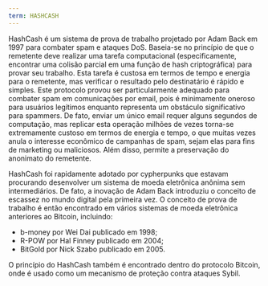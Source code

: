 ```yaml
---
term: HASHCASH
---
```


HashCash é um sistema de prova de trabalho projetado por Adam Back em 1997 para combater spam e ataques DoS. Baseia-se no princípio de que o remetente deve realizar uma tarefa computacional (especificamente, encontrar uma colisão parcial em uma função de hash criptográfica) para provar seu trabalho. Esta tarefa é custosa em termos de tempo e energia para o remetente, mas verificar o resultado pelo destinatário é rápido e simples. Este protocolo provou ser particularmente adequado para combater spam em comunicações por email, pois é minimamente oneroso para usuários legítimos enquanto representa um obstáculo significativo para spammers. De fato, enviar um único email requer alguns segundos de computação, mas replicar esta operação milhões de vezes torna-se extremamente custoso em termos de energia e tempo, o que muitas vezes anula o interesse econômico de campanhas de spam, sejam elas para fins de marketing ou maliciosos. Além disso, permite a preservação do anonimato do remetente.

HashCash foi rapidamente adotado por cypherpunks que estavam procurando desenvolver um sistema de moeda eletrônica anônima sem intermediários. De fato, a inovação de Adam Back introduziu o conceito de escassez no mundo digital pela primeira vez. O conceito de prova de trabalho é então encontrado em vários sistemas de moeda eletrônica anteriores ao Bitcoin, incluindo:
* b-money por Wei Dai publicado em 1998;
* R-POW por Hal Finney publicado em 2004;
* BitGold por Nick Szabo publicado em 2005.

O princípio do HashCash também é encontrado dentro do protocolo Bitcoin, onde é usado como um mecanismo de proteção contra ataques Sybil.